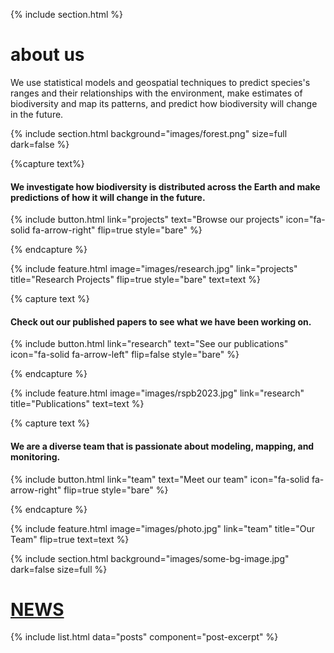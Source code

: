 ---
---

{% include section.html %}

# about us

We use statistical models and geospatial techniques to predict species's
ranges and their relationships with the environment, make estimates of
biodiversity and map its patterns, and predict how biodiversity will
change in the future.

{% include section.html
background="images/forest.png"
size=full dark=false %}

{%capture text%}

#### We investigate how biodiversity is distributed across the Earth and make predictions of how it will change in the future.


{%
  include button.html
  link="projects"
  text="Browse our projects"
  icon="fa-solid fa-arrow-right"
  flip=true
  style="bare"
%}

{% endcapture %}

{%
  include feature.html
  image="images/research.jpg"
  link="projects"
  title="Research Projects"
  flip=true
  style="bare"
  text=text
%}

{% capture text %}

#### Check out our published papers to see what we have been working on.


{%
  include button.html
  link="research"
  text="See our publications"
  icon="fa-solid fa-arrow-left"
  flip=false
  style="bare"
%}

{% endcapture %}

{%
  include feature.html
  image="images/rspb2023.jpg"
  link="research"
  title="Publications"
  text=text
%}


{% capture text %}

#### We are a diverse team that is passionate about modeling, mapping, and monitoring.

{%
  include button.html
  link="team"
  text="Meet our team"
  icon="fa-solid fa-arrow-right"
  flip=true
  style="bare"
%}

{% endcapture %}

{%
  include feature.html
  image="images/photo.jpg"
  link="team"
  title="Our Team"
  flip=true
  text=text
%}

{% include section.html background="images/some-bg-image.jpg" dark=false
size=full %}

# [NEWS](blog)

{% include list.html data="posts" component="post-excerpt" %}